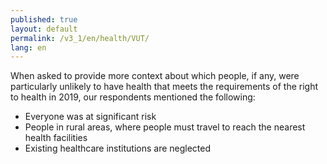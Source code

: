 ```yaml
---
published: true
layout: default
permalink: /v3_1/en/health/VUT/
lang: en
---
```

When asked to provide more context about which people, if any, were particularly unlikely to have health that meets the requirements of the right to health in 2019, our respondents mentioned the following:
- Everyone was at significant risk 
- People in rural areas, where people must travel to reach the nearest health facilities 
- Existing healthcare institutions are neglected
